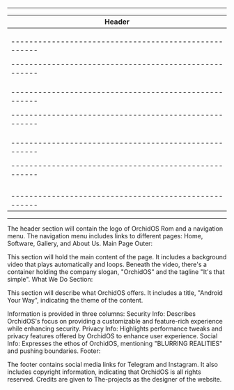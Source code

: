




-----------------------------------------------------------
|                      Header                               |
|  -----------------------------------------------------  |
|  | Logo (OrchidOS Rom)                               |  |
|  |---------------------------------------------------|  |
|  | Navigation Menu (Home, Software, Gallery, About)  |  |
|  -----------------------------------------------------  |
|                                                          |
|  -----------------------------------------------------  |
|  |              Main Page Outer                       |  |
|  |  - Background Video                                |  |
|  |  - Company Slogan (OrchidOS, It's that simple)     |  |
|  -----------------------------------------------------  |
|                                                          |
|  -----------------------------------------------------  |
|  |              What We Do Section                    |  |
|  |  - Title: Android Your Way                         |  |
|  |  - Information Boxes (Security, Privacy, Social)   |  |
|  -----------------------------------------------------  |
|                                                          |
|  -----------------------------------------------------  |
|  |                      Footer                        |  |
|  |  - Social Media Links (Telegram, Instagram)        |  |
|  |  - Copyright Information                           |  |
|  |  - Author Credits                                  |  |
|  -----------------------------------------------------  |
-----------------------------------------------------------



The header section will contain the logo of OrchidOS Rom and a navigation menu.
The navigation menu includes links to different pages: Home, Software, Gallery, and About Us.
Main Page Outer:

This section will hold the main content of the page.
It includes a background video that plays automatically and loops.
Beneath the video, there's a container holding the company slogan, "OrchidOS" and the tagline "It's that simple".
What We Do Section:

This section will describe  what OrchidOS offers.
It includes a title, "Android Your Way", indicating the theme of the content.

Information is provided in three columns:
Security Info: Describes OrchidOS's focus on providing a customizable and feature-rich experience while enhancing security.
Privacy Info: Highlights performance tweaks and privacy features offered by OrchidOS to enhance user experience.
Social Info: Expresses the ethos of OrchidOS, mentioning "BLURRING REALITIES" and pushing boundaries.
Footer:

The footer contains social media links for Telegram and Instagram.
It also includes copyright information, indicating that OrchidOS is all rights reserved.
Credits are given to The-projects as the designer of the website.